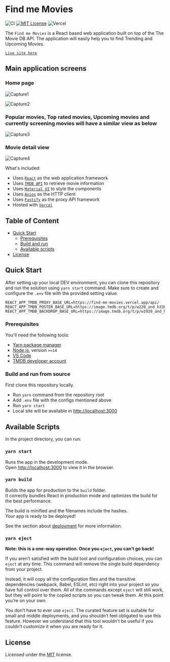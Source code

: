 # Find me Movies

![CI][ci-url]
[![MIT License][license-shield]][license-url]
![Vercel](http://therealsujitk-vercel-badge.vercel.app/?app=find-me-movies)

The `Find me Movies` is a React based web application built on top of the The Movie DB API. The application will easily help you to find Trending and Upcoming Movies. 

[`Live site here`](https://find-me-movies.vercel.app/)

## Main application screens

### Home page

![Capture1](https://user-images.githubusercontent.com/32380979/118348897-e5b5f480-b56a-11eb-9682-5daf0320cbc4.PNG)

![Capture2](https://user-images.githubusercontent.com/32380979/118348902-eb133f00-b56a-11eb-8ffc-5e9b2e047525.PNG)

### Popular movies, Top rated movies, Upcoming movies and currently screening movies will have a similar view as below

![Capture3](https://user-images.githubusercontent.com/32380979/118348939-27469f80-b56b-11eb-8088-6718edb0e71a.PNG)

### Movie detail view

![Capture4](https://user-images.githubusercontent.com/32380979/118348951-3d546000-b56b-11eb-9a60-2067ba5705d1.PNG)

What's included:

- Uses [`React`](https://reactjs.org/) as the web application framework
- Uses [`TMDB API`](https://developers.themoviedb.org/3/getting-started/introduction) to retrieve movie information
- Uses [`Material UI`](https://material-ui.com/) to style the components
- Uses [`Axios`](https://www.npmjs.com/package/axios) as the HTTP client
- Uses [`Fastify`](https://www.fastify.io/) as the proxy API framework
- Hosted with [`Vercel`](https://vercel.com/)

## Table of Content

- [Quick Start](#quick-start)
  - [Prerequisites](#prerequisites)
  - [Build and run](#build-and-run-from-source)
  - [Available scripts](#available-scripts)
- [License](#license)

## Quick Start

After setting up your local DEV environment, you can clone this repository and run the solution using `yarn start` command. Make sure to create and configure the `.env` file with the provided setting value.

```
REACT_APP_TMDB_PROXY_BASE_URL=https://find-me-movies.vercel.app/api/
REACT_APP_TMDB_POSTER_BASE_URL=https://image.tmdb.org/t/p/w220_and_h330_face/
REACT_APP_TMDB_BACKDROP_BASE_URL=https://image.tmdb.org/t/p/w1920_and_h800_multi_faces/
```

### Prerequisites

You'll need the following tools:

- [Yarn package manager](https://yarnpkg.com/getting-started/install)
- [Node.js](https://nodejs.org/en/), version `>=14`
- [VS Code](https://code.visualstudio.com/)
- [TMDB developer account](https://www.themoviedb.org/signup)


### Build and run from source

First clone this repository locally.

- Run `yarn` command from the repository root
- Add `.env` file with the configs mentioned above
- Run `yarn start`
- Local site will be available in [http://localhost:3000](http://localhost:3000)

## Available Scripts

In the project directory, you can run:

### `yarn start`

Runs the app in the development mode.<br />
Open [http://localhost:3000](http://localhost:3000) to view it in the browser.

### `yarn build`

Builds the app for production to the `build` folder.<br />
It correctly bundles React in production mode and optimizes the build for the best performance.

The build is minified and the filenames include the hashes.<br />
Your app is ready to be deployed!

See the section about [deployment](https://facebook.github.io/create-react-app/docs/deployment) for more information.

### `yarn eject`

**Note: this is a one-way operation. Once you `eject`, you can’t go back!**

If you aren’t satisfied with the build tool and configuration choices, you can `eject` at any time. This command will remove the single build dependency from your project.

Instead, it will copy all the configuration files and the transitive dependencies (webpack, Babel, ESLint, etc) right into your project so you have full control over them. All of the commands except `eject` will still work, but they will point to the copied scripts so you can tweak them. At this point you’re on your own.

You don’t have to ever use `eject`. The curated feature set is suitable for small and middle deployments, and you shouldn’t feel obligated to use this feature. However we understand that this tool wouldn’t be useful if you couldn’t customize it when you are ready for it.

## License

Licensed under the [MIT](LICENSE) license.

[ci-url]: https://github.com/gayankanishka/find-me-movies/workflows/CI/badge.svg
[contributors-shield]: https://img.shields.io/badge/CONTRIBUTORS-green.svg
[contributors-url]: https://github.com/gayankanishka/find-me-movies/graphs/contributors
[forks-shield]: https://img.shields.io/badge/FORKS-blue.svg
[forks-url]: https://github.com/gayankanishka/find-me-movies/network/members
[stars-shield]: https://img.shields.io/badge/STARS-blue.svg
[stars-url]: https://github.com/gayankanishka/find-me-movies/stargazers
[issues-shield]: https://img.shields.io/badge/ISSUES-orange.svg
[issues-url]: https://github.com/gayankanishka/find-me-movies/issues
[license-shield]: https://img.shields.io/badge/License-MIT-blue.svg
[license-url]: https://github.com/gayankanishka/find-me-movies/blob/master/LICENSE

<!-- [product-screenshot]: images/screenshot.png -->
